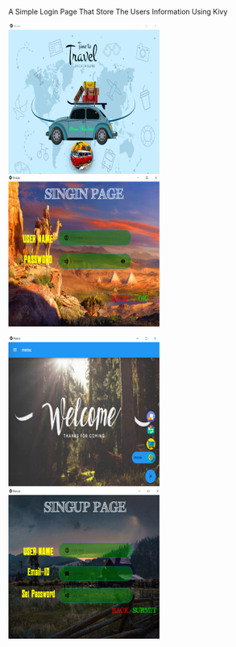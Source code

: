 A Simple Login Page That Store The Users Information Using Kivy

<img src='kivy_login/Annotation 2020-07-05 165434.png' width="300" height="300">  <img src='kivy_login/Annotation 2020-06-17 152236.png' width="300" height="300">


<img src='kivy_login/Annotation 2020-07-05 165512.png' width="300" height="300">  <img src='kivy_login/Annotation 2020-07-05 171337.png' width="300" height="300">


